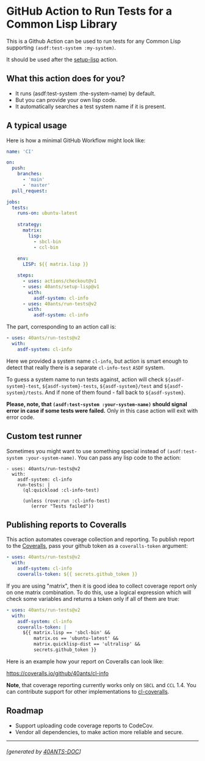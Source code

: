 <a id="x-28DOCS-2FDOCS-3A-40README-2040ANTS-DOC-2FLOCATIVES-3ASECTION-29"></a>

# GitHub Action to Run Tests for a Common Lisp Library

This is a Github Action can be used to run tests for any Common Lisp supporting `(asdf:test-system :my-system)`.

It should be used after the [setup-lisp][8de1] action.

<a id="x-28DOCS-2FDOCS-3A-3A-40FEATURES-2040ANTS-DOC-2FLOCATIVES-3ASECTION-29"></a>

## What this action does for you?

* It runs (asdf:test-system :the-system-name) by default.
* But you can provide your own lisp code.
* It automatically searches a test system name if it is present.

<a id="x-28DOCS-2FDOCS-3A-3A-40TYPICAL-USAGE-2040ANTS-DOC-2FLOCATIVES-3ASECTION-29"></a>

## A typical usage

Here is how a minimal GitHub Workflow might look like:

```yaml
name: 'CI'

on:
  push:
    branches:
      - 'main'
      - 'master'
  pull_request:

jobs:
  tests:
    runs-on: ubuntu-latest
    
    strategy:
      matrix:
        lisp:
          - sbcl-bin
          - ccl-bin
          
    env:
      LISP: ${{ matrix.lisp }}

    steps:
      - uses: actions/checkout@v1
      - uses: 40ants/setup-lisp@v1
        with:
          asdf-system: cl-info
      - uses: 40ants/run-tests@v2
        with:
          asdf-system: cl-info
```
The part, corresponding to an action call is:

```yaml
- uses: 40ants/run-tests@v2
  with:
    asdf-system: cl-info
```
Here we provided a system name `cl-info`, but
action is smart enough to detect that really
there is a separate `cl-info-test` `ASDF` system.

To guess a system name to run tests against, action
will check `${asdf-system}-test`, `${asdf-system}-tests`,
`${asdf-system}/test` and `${asdf-system}/tests`. And if none
of them found - fall back to `${asdf-system}`.

**Please, note, that `(asdf:test-system :your-system-name)`
should signal error in case if some tests were failed.** Only
in this case action will exit with error code.

<a id="x-28DOCS-2FDOCS-3A-3A-40CUSTOM-TEST-RUNNER-2040ANTS-DOC-2FLOCATIVES-3ASECTION-29"></a>

## Custom test runner

Sometimes you might want to use something special instead of
`(asdf:test-system :your-system-name)`. You can pass any lisp
code to the action:

```
- uses: 40ants/run-tests@v2
  with:
    asdf-system: cl-info
    run-tests: |
      (ql:quickload :cl-info-test)

      (unless (rove:run :cl-info-test)
         (error "Tests failed"))
```
<a id="x-28DOCS-2FDOCS-3A-3A-40COVERALLS-2040ANTS-DOC-2FLOCATIVES-3ASECTION-29"></a>

## Publishing reports to Coveralls

This action automates coverage collection and reporting. To publish report
to the [Coveralls][b60c], pass your github token as
a `coveralls-token` argument:

```yaml
- uses: 40ants/run-tests@v2
  with:
    asdf-system: cl-info
    coveralls-token: ${{ secrets.github_token }}
```
If you are using "matrix", then it is good idea to collect coverage report
only on one matrix combination. To do this, use a logical expression which
will check some variables and returns a token only if all of them are true:

```yaml
- uses: 40ants/run-tests@v2
  with:
    asdf-system: cl-info
    coveralls-token: |
      ${{ matrix.lisp == 'sbcl-bin' &&
          matrix.os == 'ubuntu-latest' &&
          matrix.quicklisp-dist == 'ultralisp' &&
          secrets.github_token }}
```
Here is an example how your report on Coveralls can look like:

https://coveralls.io/github/40ants/cl-info

**Note**, that coverage reporting currently works only on `SBCL` and `CCL` 1.4.
You can contribute support for other implementations to
[cl-coveralls][9031].

<a id="x-28DOCS-2FDOCS-3A-3A-40ROADMAP-2040ANTS-DOC-2FLOCATIVES-3ASECTION-29"></a>

## Roadmap

* Support uploading code coverage reports to CodeCov.
* Vendor all dependencies, to make action more reliable and secure.


[8de1]: https://40ants.com/setup-lisp/
[b60c]: https://coveralls.io/
[9031]: https://github.com/fukamachi/cl-coveralls

* * *
###### [generated by [40ANTS-DOC](https://40ants.com/doc/)]
